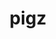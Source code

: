 ---
title: "pigz"
layout: cache
categories: [package, develop-2024-02-04]
meta: {"versions": ["2.8"], "compilers": ["apple-clang@=15.0.0", "cce@=15.0.1", "gcc@=10.3.0", "gcc@=11.1.0", "gcc@=11.4.0", "gcc@=12.3.0", "gcc@=7.3.1", "gcc@=7.5.0", "gcc@=9.4.0", "oneapi@=2024.0.0"], "oss": ["amzn2", "rhel8", "sle_hpc15", "ubuntu18.04", "ubuntu20.04", "ubuntu22.04", "ventura"], "platforms": ["darwin", "linux"], "targets": ["aarch64", "neoverse_n1", "neoverse_v1", "neoverse_v2", "ppc64le", "x86_64_v3", "x86_64_v4", "zen4"], "stacks": ["aws-isc", "aws-isc-aarch64", "build_systems", "data-vis-sdk", "developer-tools", "e4s", "e4s-cray-rhel", "e4s-cray-sles", "e4s-neoverse-v2", "e4s-neoverse_v1", "e4s-oneapi", "e4s-power", "e4s-rocm-external", "ml-darwin-aarch64-mps", "ml-linux-x86_64-cpu", "ml-linux-x86_64-cuda", "ml-linux-x86_64-rocm", "radiuss", "radiuss-aws", "radiuss-aws-aarch64", "root", "tutorial"], "num_specs": 15, "num_specs_by_stack": {"root": 15, "ml-darwin-aarch64-mps": 1, "radiuss-aws-aarch64": 2, "aws-isc-aarch64": 2, "radiuss-aws": 1, "aws-isc": 1, "e4s-cray-rhel": 1, "e4s-cray-sles": 1, "radiuss": 1, "build_systems": 1, "developer-tools": 1, "e4s-neoverse_v1": 1, "e4s-power": 1, "data-vis-sdk": 1, "e4s-rocm-external": 1, "e4s": 1, "e4s-neoverse-v2": 1, "ml-linux-x86_64-cpu": 1, "tutorial": 2, "ml-linux-x86_64-cuda": 1, "ml-linux-x86_64-rocm": 1, "e4s-oneapi": 1}}
spec_details: [{"hash": "w2z57erohgjwcyiuvjugg6oyxn4swvth", "compiler": "apple-clang@=15.0.0", "versions": ["2.8"], "os": "ventura", "platform": "darwin", "target": "aarch64", "variants": ["build_system=makefile"], "stacks": ["root", "ml-darwin-aarch64-mps"], "size": "-", "tarball": "https://binaries.spack.io/releases/develop-2024-02-04/build_cache/darwin-ventura-aarch64/apple-clang-15.0.0/pigz-2.8/darwin-ventura-aarch64-apple-clang-15.0.0-pigz-2.8-w2z57erohgjwcyiuvjugg6oyxn4swvth.spack"}, {"hash": "pg7z23zjtmimnqialw56eia2ycga7qht", "compiler": "gcc@=7.3.1", "versions": ["2.8"], "os": "amzn2", "platform": "linux", "target": "aarch64", "variants": ["build_system=makefile"], "stacks": ["root", "radiuss-aws-aarch64", "aws-isc-aarch64"], "size": "-", "tarball": "https://binaries.spack.io/releases/develop-2024-02-04/build_cache/linux-amzn2-aarch64/gcc-7.3.1/pigz-2.8/linux-amzn2-aarch64-gcc-7.3.1-pigz-2.8-pg7z23zjtmimnqialw56eia2ycga7qht.spack"}, {"hash": "h233yo32oltmgnfdbif35snvwiobwjsb", "compiler": "gcc@=7.3.1", "versions": ["2.8"], "os": "amzn2", "platform": "linux", "target": "neoverse_n1", "variants": ["build_system=makefile"], "stacks": ["root", "radiuss-aws-aarch64", "aws-isc-aarch64"], "size": "-", "tarball": "https://binaries.spack.io/releases/develop-2024-02-04/build_cache/linux-amzn2-neoverse_n1/gcc-7.3.1/pigz-2.8/linux-amzn2-neoverse_n1-gcc-7.3.1-pigz-2.8-h233yo32oltmgnfdbif35snvwiobwjsb.spack"}, {"hash": "c3mrwgln6ixt5ubuik3rugiiskl2zvmq", "compiler": "gcc@=7.3.1", "versions": ["2.8"], "os": "amzn2", "platform": "linux", "target": "x86_64_v3", "variants": ["build_system=makefile"], "stacks": ["root", "radiuss-aws", "aws-isc"], "size": "-", "tarball": "https://binaries.spack.io/releases/develop-2024-02-04/build_cache/linux-amzn2-x86_64_v3/gcc-7.3.1/pigz-2.8/linux-amzn2-x86_64_v3-gcc-7.3.1-pigz-2.8-c3mrwgln6ixt5ubuik3rugiiskl2zvmq.spack"}, {"hash": "myjhbksi5li4okuqwmcssutopcjnywgx", "compiler": "cce@=15.0.1", "versions": ["2.8"], "os": "rhel8", "platform": "linux", "target": "zen4", "variants": ["build_system=makefile"], "stacks": ["root", "e4s-cray-rhel"], "size": "-", "tarball": "https://binaries.spack.io/releases/develop-2024-02-04/build_cache/linux-rhel8-zen4/cce-15.0.1/pigz-2.8/linux-rhel8-zen4-cce-15.0.1-pigz-2.8-myjhbksi5li4okuqwmcssutopcjnywgx.spack"}, {"hash": "fzsvgnd6owqaslb4szmmluwwm6y42sdy", "compiler": "gcc@=10.3.0", "versions": ["2.8"], "os": "sle_hpc15", "platform": "linux", "target": "x86_64_v4", "variants": ["build_system=makefile"], "stacks": ["root", "e4s-cray-sles"], "size": "-", "tarball": "https://binaries.spack.io/releases/develop-2024-02-04/build_cache/linux-sle_hpc15-x86_64_v4/gcc-10.3.0/pigz-2.8/linux-sle_hpc15-x86_64_v4-gcc-10.3.0-pigz-2.8-fzsvgnd6owqaslb4szmmluwwm6y42sdy.spack"}, {"hash": "qpd4dp5hme3vc5wmzt7i2jtm7py72af5", "compiler": "gcc@=7.5.0", "versions": ["2.8"], "os": "ubuntu18.04", "platform": "linux", "target": "x86_64_v3", "variants": ["build_system=makefile"], "stacks": ["root", "radiuss", "build_systems", "developer-tools"], "size": "-", "tarball": "https://binaries.spack.io/releases/develop-2024-02-04/build_cache/linux-ubuntu18.04-x86_64_v3/gcc-7.5.0/pigz-2.8/linux-ubuntu18.04-x86_64_v3-gcc-7.5.0-pigz-2.8-qpd4dp5hme3vc5wmzt7i2jtm7py72af5.spack"}, {"hash": "hhkeex4crvjws3bkrxhebq33ycmrdq3w", "compiler": "gcc@=11.4.0", "versions": ["2.8"], "os": "ubuntu20.04", "platform": "linux", "target": "neoverse_v1", "variants": ["build_system=makefile"], "stacks": ["root", "e4s-neoverse_v1"], "size": "-", "tarball": "https://binaries.spack.io/releases/develop-2024-02-04/build_cache/linux-ubuntu20.04-neoverse_v1/gcc-11.4.0/pigz-2.8/linux-ubuntu20.04-neoverse_v1-gcc-11.4.0-pigz-2.8-hhkeex4crvjws3bkrxhebq33ycmrdq3w.spack"}, {"hash": "q6igwehvd53whumin5rbo27ayh45sc5s", "compiler": "gcc@=9.4.0", "versions": ["2.8"], "os": "ubuntu20.04", "platform": "linux", "target": "ppc64le", "variants": ["build_system=makefile"], "stacks": ["root", "e4s-power"], "size": "-", "tarball": "https://binaries.spack.io/releases/develop-2024-02-04/build_cache/linux-ubuntu20.04-ppc64le/gcc-9.4.0/pigz-2.8/linux-ubuntu20.04-ppc64le-gcc-9.4.0-pigz-2.8-q6igwehvd53whumin5rbo27ayh45sc5s.spack"}, {"hash": "kmdvkwgpvjb7c7h5qtqrsvqeyqptua3u", "compiler": "gcc@=11.1.0", "versions": ["2.8"], "os": "ubuntu20.04", "platform": "linux", "target": "x86_64_v3", "variants": ["build_system=makefile"], "stacks": ["root", "data-vis-sdk"], "size": "-", "tarball": "https://binaries.spack.io/releases/develop-2024-02-04/build_cache/linux-ubuntu20.04-x86_64_v3/gcc-11.1.0/pigz-2.8/linux-ubuntu20.04-x86_64_v3-gcc-11.1.0-pigz-2.8-kmdvkwgpvjb7c7h5qtqrsvqeyqptua3u.spack"}, {"hash": "qumacuxbrqklk5wkhi52zgaodvgudfch", "compiler": "gcc@=11.4.0", "versions": ["2.8"], "os": "ubuntu20.04", "platform": "linux", "target": "x86_64_v3", "variants": ["build_system=makefile"], "stacks": ["root", "e4s-rocm-external", "e4s"], "size": "-", "tarball": "https://binaries.spack.io/releases/develop-2024-02-04/build_cache/linux-ubuntu20.04-x86_64_v3/gcc-11.4.0/pigz-2.8/linux-ubuntu20.04-x86_64_v3-gcc-11.4.0-pigz-2.8-qumacuxbrqklk5wkhi52zgaodvgudfch.spack"}, {"hash": "smkuas4af7tonsopgvpgk3aliaowk7od", "compiler": "gcc@=11.4.0", "versions": ["2.8"], "os": "ubuntu22.04", "platform": "linux", "target": "neoverse_v2", "variants": ["build_system=makefile"], "stacks": ["root", "e4s-neoverse-v2"], "size": "-", "tarball": "https://binaries.spack.io/releases/develop-2024-02-04/build_cache/linux-ubuntu22.04-neoverse_v2/gcc-11.4.0/pigz-2.8/linux-ubuntu22.04-neoverse_v2-gcc-11.4.0-pigz-2.8-smkuas4af7tonsopgvpgk3aliaowk7od.spack"}, {"hash": "zvyqqazu7dzujlbdgjv2lbmoxnfwdtrx", "compiler": "gcc@=11.4.0", "versions": ["2.8"], "os": "ubuntu22.04", "platform": "linux", "target": "x86_64_v3", "variants": ["build_system=makefile"], "stacks": ["ml-linux-x86_64-cpu", "tutorial", "ml-linux-x86_64-cuda", "ml-linux-x86_64-rocm", "root"], "size": "-", "tarball": "https://binaries.spack.io/releases/develop-2024-02-04/build_cache/linux-ubuntu22.04-x86_64_v3/gcc-11.4.0/pigz-2.8/linux-ubuntu22.04-x86_64_v3-gcc-11.4.0-pigz-2.8-zvyqqazu7dzujlbdgjv2lbmoxnfwdtrx.spack"}, {"hash": "phzgty53ly2c4etonh5qamslqhhfuwce", "compiler": "oneapi@=2024.0.0", "versions": ["2.8"], "os": "ubuntu22.04", "platform": "linux", "target": "x86_64_v3", "variants": ["build_system=makefile"], "stacks": ["root", "e4s-oneapi"], "size": "-", "tarball": "https://binaries.spack.io/releases/develop-2024-02-04/build_cache/linux-ubuntu22.04-x86_64_v3/oneapi-2024.0.0/pigz-2.8/linux-ubuntu22.04-x86_64_v3-oneapi-2024.0.0-pigz-2.8-phzgty53ly2c4etonh5qamslqhhfuwce.spack"}, {"hash": "zfpl5k7fk7glruu2o26plmw3jegyrluk", "compiler": "gcc@=12.3.0", "versions": ["2.8"], "os": "ubuntu22.04", "platform": "linux", "target": "x86_64_v3", "variants": ["build_system=makefile"], "stacks": ["root", "tutorial"], "size": "-", "tarball": "https://binaries.spack.io/releases/develop-2024-02-04/build_cache/linux-ubuntu22.04-x86_64_v3/gcc-12.3.0/pigz-2.8/linux-ubuntu22.04-x86_64_v3-gcc-12.3.0-pigz-2.8-zfpl5k7fk7glruu2o26plmw3jegyrluk.spack"}]
---